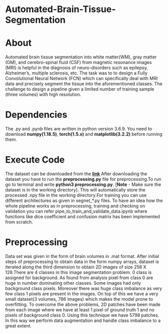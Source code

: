 # Automated-Brain-Tissue-Segmentation
# About
Automated brain tissue segmentation into white matter(WM), gray matter (GM), and cerebro-spinal fluid (CSF) from magnetic resonance images (MRI) is helpful
in the diagnosis of neuro-disorders such as epilepsy, Alzheimer’s, multiple sclerosis, etc. The task was to to design a Fully Convolutional Neural Network (FCN) 
which can specifically deal with MRI data and precisely segment the tissue into the aforementioned classes. The challenge to design a pipeline given a limited 
number of training sample (three volumes) with high resolution.
# Dependencies 
The .py and .pynb files are written in python version 3.6.9. You need to download **numpy(1.18.5)**, **torch(1.5.x)** and **matplotlib(3.2.2)** before running them.
# Execute Code
The dataset can be downloaded from the **[link](https://drive.google.com/file/d/1oDA_CvKPUZ9slfQ-GFlPgON_PACAU_QM/view)** After downloading the dataset you have 
to run the **preprocessing.py** file for preprocessing.To run go to terminal and write **python3 preprocessing.py**.
[**Note** - Make sure the dataset is in the working directory]. This will automatically store the processed .npy file in the working directory.For training you can use different architectures as given in segnet_*.py 
files. To have an idea how the whole pipeline works as in preprocessing, training and checking on validation you can refer pipe_to_train_and_validate_data.ipynb 
where functions like dice coefficient and confusion matrix has been implemented from scratch. 
# Preprocessing
Data set was given in the form of brain volumes in .mat format. After initial steps of preprocessing to obtain data in the form numpy arrays, dataset is iterated 
along the third dimension to obtain 2D images of size 256 X 128.There are 4 classes in this image segmentation problem. 0 class is assigned for background. 
As found from analysis pixel from class 0 are huge in number dominating other classes. Some images had only background class pixels. Moreover there was huge class
imbalance as very few class 1 pixels are present in the images. On top of this we have a very small dataset(3 volumes, 786 images) which makes the model prone to 
overfitting. To overcome the above problems, 2D patches have been made from each image where we have at least 1 pixel of ground truth 1 and no pixels of background
class 0. Using this technique we have 5798 patches. In this way we perform data augmentation and handle class imbalance to a great extent.



